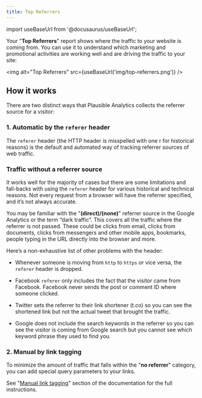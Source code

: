 ```yaml
---
title: Top Referrers
--- 
```


import useBaseUrl from '@docusaurus/useBaseUrl';

Your "**Top Referrers**" report shows where the traffic to your website is coming from. You can use it to understand which marketing and promotional activities are working well and are driving the traffic to your site:

<img alt="Top Referrers" src={useBaseUrl('img/top-referrers.png')} />

## How it works

There are two distinct ways that Plausible Analytics collects the referrer source for a visitor:

### 1. Automatic by the `referer` header

The `referer` header (the HTTP header is misspelled with one r for historical reasons) is the default and automated way of tracking referrer sources of web traffic.

### Traffic without a referrer source

It works well for the majority of cases but there are some limitations and fall-backs with using the `referer` header for various historical and technical reasons. Not every request from a browser will have the referrer specified, and it’s not always accurate.

You may be familiar with the "**(direct)/(none)**" referrer source in the Google Analytics or the term “dark traffic”. This covers all the traffic where the referrer is not passed. These could be clicks from email, clicks from documents, clicks from messengers and other mobile apps, bookmarks, people typing in the URL directly into the browser and more.

Here’s a non-exhaustive list of other problems with the header:

* Whenever someone is moving from `http` to `https` or vice versa, the `referer` header is dropped.

* Facebook `referer` only includes the fact that the visitor came from Facebook. Facebook never sends the post or comment ID where someone clicked.

* Twitter sets the referrer to their link shortener (t.co) so you can see the shortened link but not the actual tweet that brought the traffic.

* Google does not include the search keywords in the referrer so you can see the visitor is coming from Google search but you cannot see which keyword phrase they used to find you.

### 2. Manual by link tagging

To minimize the amount of traffic that falls within the "**no referrer**" category, you can add special query parameters to your links. 

See "[Manual link tagging](manual-link-tagging.md)" section of the documentation for the full instructions.
